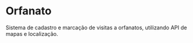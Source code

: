 # Orfanato
Sistema de cadastro e marcação de visitas a orfanatos, utilizando API de mapas e localização.

